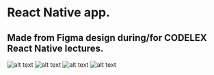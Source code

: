# React Native app.

## Made from Figma design during/for CODELEX React Native lectures.

![alt text](https://i.imgur.com/FSTeNsDt.jpg)
![alt text](https://i.imgur.com/QxVaAZJt.jpg)
![alt text](https://i.imgur.com/qUdxUQSt.jpg)
![alt text](https://i.imgur.com/Gu3Jtplt.jpg)





